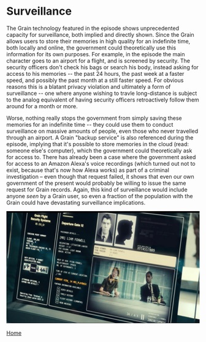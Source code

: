 # Surveillance

The Grain technology featured in the episode shows unprecedented capacity for
surveillance, both implied and directly shown. Since the Grain allows users to
store their memories in high quality for an indefinite time, both locally and
online, the government could theoretically use this information for its own
purposes. For example, in the episode the main character goes to an airport
for a flight, and is screened by security. The security officers don't check
his bags or search his body, instead asking for access to his memories --
the past 24 hours, the past week at a faster speed, and possibly the past
month at a still faster speed. For obvious reasons this is a blatant
privacy violation and ultimately a form of surveillance -- one where
anyone wishing to travle long-distance is subject to the analog equivalent
of having security officers retroactively follow them around for a month
or more.

Worse, nothing really stops the government from simply saving these
memories for an indefinite time -- they could use them to conduct
surveillance on massive amounts of people, even those who never travelled
through an airport. A Grain "backup service" is also referenced during the
episode, implying that it's possible to store memories in the cloud (read:
someone else's computer), which the government could theoretically ask for
access to. There has already been a case where the government asked for
access to an Amazon Alexa's voice recordings (which turned out not to
exist, because that's now how Alexa works) as part of a criminal
investigation – even though that request failed, it shows that even our
own government of the present would probably be willing to issue the same
request for Grain records. Again, this kind of surveillance would include
anyone *seen* by a Grain user, so even a fraction of the population with
the Grain could have devastating surveillance implications.

![Data visable to TSA](TSA_Screen.png)

[Home](https://saahilclaypool.github.io/blackmirror/)